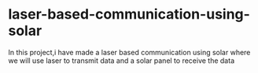 # laser-based-communication-using-solar
In this project,i have made a laser based communication using solar where we will use laser to transmit data and a solar panel to receive the data
